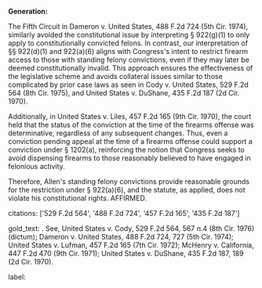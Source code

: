 **Generation:**

The Fifth Circuit in Dameron v. United States, 488 F.2d 724 (5th Cir. 1974), similarly avoided the constitutional issue by interpreting § 922(g)(1) to only apply to constitutionally convicted felons. In contrast, our interpretation of §§ 922(d)(1) and 922(a)(6) aligns with Congress's intent to restrict firearm access to those with standing felony convictions, even if they may later be deemed constitutionally invalid. This approach ensures the effectiveness of the legislative scheme and avoids collateral issues similar to those complicated by prior case laws as seen in Cody v. United States, 529 F.2d 564 (8th Cir. 1975), and United States v. DuShane, 435 F.2d 187 (2d Cir. 1970).

Additionally, in United States v. Liles, 457 F.2d 165 (9th Cir. 1970), the court held that the status of the conviction at the time of the firearms offense was determinative, regardless of any subsequent changes. Thus, even a conviction pending appeal at the time of a firearms offense could support a conviction under § 1202(a), reinforcing the notion that Congress seeks to avoid dispensing firearms to those reasonably believed to have engaged in felonious activity.

Therefore, Allen's standing felony convictions provide reasonable grounds for the restriction under § 922(a)(6), and the statute, as applied, does not violate his constitutional rights. AFFIRMED.

citations: ['529 F.2d 564', '488 F.2d 724', '457 F.2d 165', '435 F.2d 187']

gold_text: . See, United States v. Cody, 529 F.2d 564, 567 n.4 (8th Cir. 1976) (dictum); Dameron v. United States, 488 F.2d 724, 727 (5th Cir. 1974); United States v. Lufman, 457 F.2d 165 (7th Cir. 1972); McHenry v. California, 447 F.2d 470 (9th Cir. 1971); United States v. DuShane, 435 F.2d 187, 189 (2d Cir. 1970).

label: 